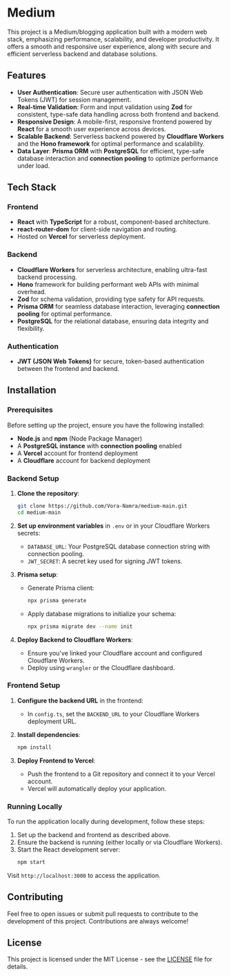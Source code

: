 
# Medium

This project is a Medium/blogging application built with a modern web stack, emphasizing performance, scalability, and developer productivity. It offers a smooth and responsive user experience, along with secure and efficient serverless backend and database solutions.

## Features
- **User Authentication**: Secure user authentication with JSON Web Tokens (JWT) for session management.
- **Real-time Validation**: Form and input validation using **Zod** for consistent, type-safe data handling across both frontend and backend.
- **Responsive Design**: A mobile-first, responsive frontend powered by **React** for a smooth user experience across devices.
- **Scalable Backend**: Serverless backend powered by **Cloudflare Workers** and the **Hono framework** for optimal performance and scalability.
- **Data Layer**: **Prisma ORM** with **PostgreSQL** for efficient, type-safe database interaction and **connection pooling** to optimize performance under load.

## Tech Stack
### Frontend
- **React** with **TypeScript** for a robust, component-based architecture.
- **react-router-dom** for client-side navigation and routing.
- Hosted on **Vercel** for serverless deployment.

### Backend
- **Cloudflare Workers** for serverless architecture, enabling ultra-fast backend processing.
- **Hono** framework for building performant web APIs with minimal overhead.
- **Zod** for schema validation, providing type safety for API requests.
- **Prisma ORM** for seamless database interaction, leveraging **connection pooling** for optimal performance.
- **PostgreSQL** for the relational database, ensuring data integrity and flexibility.

### Authentication
- **JWT (JSON Web Tokens)** for secure, token-based authentication between the frontend and backend.

## Installation

### Prerequisites
Before setting up the project, ensure you have the following installed:
- **Node.js** and **npm** (Node Package Manager)
- A **PostgreSQL instance** with **connection pooling** enabled
- A **Vercel** account for frontend deployment
- A **Cloudflare** account for backend deployment

### Backend Setup
1. **Clone the repository**:
   ```bash
   git clone https://github.com/Vora-Namra/medium-main.git
   cd medium-main
   ```

2. **Set up environment variables** in `.env` or in your Cloudflare Workers secrets:
   - `DATABASE_URL`: Your PostgreSQL database connection string with connection pooling.
   - `JWT_SECRET`: A secret key used for signing JWT tokens.

3. **Prisma setup**:
   - Generate Prisma client:
     ```bash
     npx prisma generate
     ```
   - Apply database migrations to initialize your schema:
     ```bash
     npx prisma migrate dev --name init
     ```

4. **Deploy Backend to Cloudflare Workers**:
   - Ensure you've linked your Cloudflare account and configured Cloudflare Workers.
   - Deploy using `wrangler` or the Cloudflare dashboard.

### Frontend Setup
1. **Configure the backend URL** in the frontend:
   - In `config.ts`, set the `BACKEND_URL` to your Cloudflare Workers deployment URL.

2. **Install dependencies**:
   ```bash
   npm install
   ```

3. **Deploy Frontend to Vercel**:
   - Push the frontend to a Git repository and connect it to your Vercel account.
   - Vercel will automatically deploy your application.

### Running Locally
To run the application locally during development, follow these steps:
1. Set up the backend and frontend as described above.
2. Ensure the backend is running (either locally or via Cloudflare Workers).
3. Start the React development server:
   ```bash
   npm start
   ```

Visit `http://localhost:3000` to access the application.

## Contributing
Feel free to open issues or submit pull requests to contribute to the development of this project. Contributions are always welcome!

## License
This project is licensed under the MIT License - see the [LICENSE](LICENSE) file for details.
